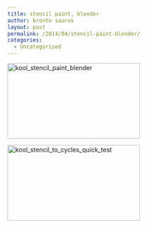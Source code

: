 ```yaml
---
title: stencil paint, blender
author: bronto saurus
layout: post
permalink: /2014/04/stencil-paint-blender/
categories:
  - Uncategorized
---
```

[<img src="http://brontosaurusrex.mooo.com/wp-content/uploads/2014/04/kool_stencil_paint_blender-300x171.png" alt="kool_stencil_paint_blender" width="300" height="171" class="alignleft size-medium wp-image-3073" />][1]

[<img src="http://brontosaurusrex.mooo.com/wp-content/uploads/2014/04/kool_stencil_to_cycles_quick_test-300x171.png" alt="kool_stencil_to_cycles_quick_test" width="300" height="171" class="alignleft size-medium wp-image-3072" />][2]

 [1]: http://brontosaurusrex.mooo.com/wp-content/uploads/2014/04/kool_stencil_paint_blender.png
 [2]: http://brontosaurusrex.mooo.com/wp-content/uploads/2014/04/kool_stencil_to_cycles_quick_test.png
